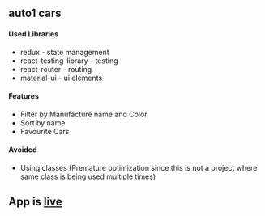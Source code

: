 ## auto1 cars

#### Used Libraries
* redux - state management
* react-testing-library - testing
* react-router - routing
* material-ui - ui elements

#### Features
* Filter by Manufacture name and Color
* Sort by name
* Favourite Cars

#### Avoided
* Using classes (Premature optimization since this is not a project where same class is being used multiple times)


## App is [live](auto1-task-tp.netlify.app)